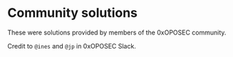 # Community solutions

These were solutions provided by members of the 0xOPOSEC community.

Credit to `@ines` and `@jp` in 0xOPOSEC Slack.
